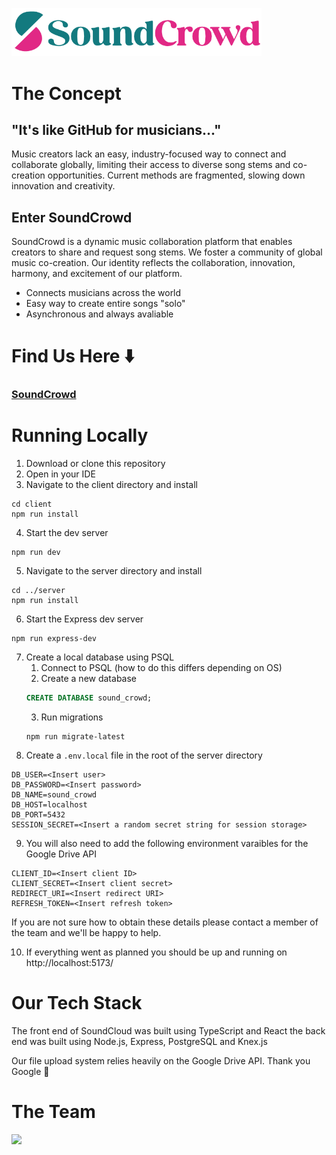 <a href="https://soundcrowd.onrender.com/"><img src="./client/src/assets/sc_logo_regular_dark.png" alt="SoundCrowd's Logo" width="400"/></a>

# The Concept
## "It's like GitHub for musicians..."
Music creators lack an easy, industry-focused way to connect and collaborate globally, limiting their access to diverse song stems and co-creation opportunities. Current methods are fragmented, slowing down innovation and creativity.
## Enter SoundCrowd
SoundCrowd is a dynamic music collaboration platform that enables creators to share and request song stems. We foster a community of global music co-creation. Our identity reflects the collaboration, innovation, harmony, and excitement of our platform.
- Connects musicians across the world
- Easy way to create entire songs "solo"
- Asynchronous and always avaliable

# Find Us Here ⬇️

### [SoundCrowd](https://soundcrowd.onrender.com/)

# Running Locally
1. Download or clone this repository
2. Open in your IDE
3. Navigate to the client directory and install
```console
cd client
npm run install
```
4. Start the dev server
```console
npm run dev
```
5. Navigate to the server directory and install
```console
cd ../server
npm run install
```
6. Start the Express dev server
```console
npm run express-dev
```
7. Create a local database using PSQL
   1. Connect to PSQL (how to do this differs depending on OS)
   2. Create a new database
    ```sql
    CREATE DATABASE sound_crowd;
    ```
    3. Run migrations
    ```console
    npm run migrate-latest
    ```
8. Create a `.env.local` file in the root of the server directory
```
DB_USER=<Insert user>
DB_PASSWORD=<Insert password>
DB_NAME=sound_crowd
DB_HOST=localhost
DB_PORT=5432
SESSION_SECRET=<Insert a random secret string for session storage>
```
9. You will also need to add the following environment varaibles for the Google Drive API
```
CLIENT_ID=<Insert client ID>
CLIENT_SECRET=<Insert client secret>
REDIRECT_URI=<Insert redirect URI>
REFRESH_TOKEN=<Insert refresh token>
```
If you are not sure how to obtain these details please contact a member of the team and we'll be happy to help.

10. If everything went as planned you should be up and running on http://localhost:5173/

# Our Tech Stack
The front end of SoundCloud was built using TypeScript and React the back end was built using Node.js, Express, PostgreSQL and Knex.js

Our file upload system relies heavily on the Google Drive API. Thank you Google 🙏

# The Team


<a href="https://github.com/TeamMaraca/cc37greenfieldproject/graphs/contributors">
  <img src="https://contrib.rocks/image?repo=TeamMaraca/cc37greenfieldproject" />
</a>


